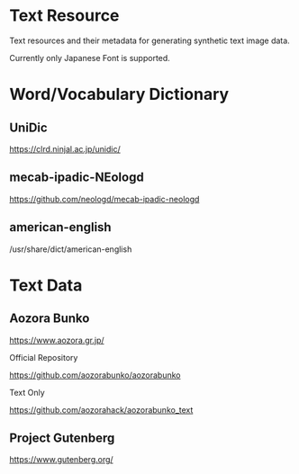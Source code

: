 # Text Resource

Text resources and their metadata for generating synthetic text image data.

Currently only Japanese Font is supported.

# Word/Vocabulary Dictionary

## UniDic

https://clrd.ninjal.ac.jp/unidic/

## mecab-ipadic-NEologd

https://github.com/neologd/mecab-ipadic-neologd

## american-english

/usr/share/dict/american-english

# Text Data

## Aozora Bunko

https://www.aozora.gr.jp/

Official Repository

https://github.com/aozorabunko/aozorabunko

Text Only

https://github.com/aozorahack/aozorabunko_text

## Project Gutenberg

https://www.gutenberg.org/


